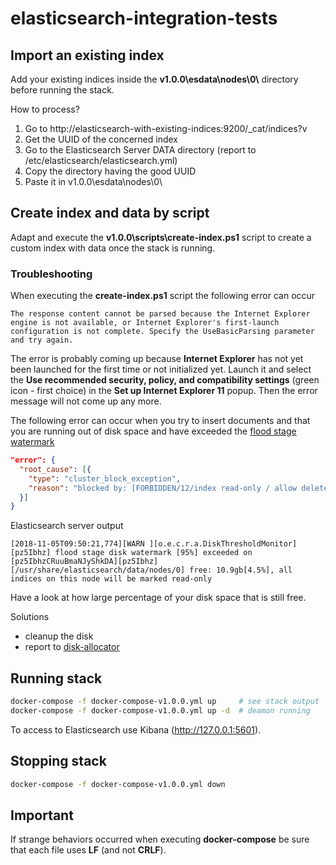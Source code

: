 # elasticsearch-integration-tests

## Import an existing index

Add your existing indices inside the **v1.0.0\esdata\nodes\0\\** directory before running the stack.

How to process?

1. Go to http://elasticsearch-with-existing-indices:9200/_cat/indices?v
2. Get the UUID of the concerned index
3. Go to the Elasticsearch Server DATA directory (report to /etc/elasticsearch/elasticsearch.yml)
4. Copy the directory having the good UUID
5. Paste it in v1.0.0\esdata\nodes\0\

## Create index and data by script

Adapt and execute the **v1.0.0\scripts\create-index.ps1** script to create a custom index with data once the stack is running.

### Troubleshooting

When executing the **create-index.ps1** script the following error can occur

```text
The response content cannot be parsed because the Internet Explorer engine is not available, or Internet Explorer's first-launch configuration is not complete. Specify the UseBasicParsing parameter and try again.
```

The error is probably coming up because **Internet Explorer** has not yet been launched for the first time or not initialized yet. Launch it and select the **Use recommended security, policy, and compatibility settings** (green icon - first choice) in the **Set up Internet Explorer 11** popup. Then the error message will not come up any more.

The following error can occur when you try to insert documents and that you are running out of disk space and have exceeded the [flood stage watermark](https://www.elastic.co/guide/en/elasticsearch/reference/6.4/disk-allocator.html)

```json
"error": {
  "root_cause": [{
    "type": "cluster_block_exception",
    "reason": "blocked by: [FORBIDDEN/12/index read-only / allow delete (api)];"
  }]
}
```

Elasticsearch server output

```text
[2018-11-05T09:50:21,774][WARN ][o.e.c.r.a.DiskThresholdMonitor] [pz5Ibhz] flood stage disk watermark [95%] exceeded on [pz5IbhzCRuuBmaNJyShkDA][pz5Ibhz][/usr/share/elasticsearch/data/nodes/0] free: 10.9gb[4.5%], all indices on this node will be marked read-only
```

Have a look at how large percentage of your disk space that is still free.

Solutions

- cleanup the disk
- report to [disk-allocator](https://www.elastic.co/guide/en/elasticsearch/reference/6.4/disk-allocator.html)

## Running stack

```sh
docker-compose -f docker-compose-v1.0.0.yml up     # see stack output
docker-compose -f docker-compose-v1.0.0.yml up -d  # deamon running
```

To access to Elasticsearch use Kibana (http://127.0.0.1:5601).

## Stopping stack

```sh
docker-compose -f docker-compose-v1.0.0.yml down
```

## Important

If strange behaviors occurred when executing **docker-compose** be sure that each file uses **LF** (and not **CRLF**).